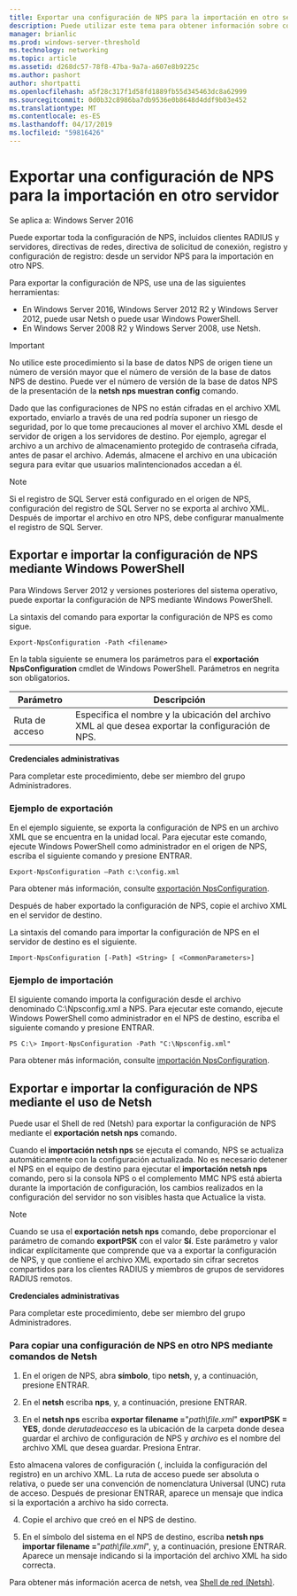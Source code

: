 ```yaml
---
title: Exportar una configuración de NPS para la importación en otro servidor
description: Puede utilizar este tema para obtener información sobre cómo exportar una configuración de servidor de directivas de red en Windows Server 2016.
manager: brianlic
ms.prod: windows-server-threshold
ms.technology: networking
ms.topic: article
ms.assetid: d268dc57-78f8-47ba-9a7a-a607e8b9225c
ms.author: pashort
author: shortpatti
ms.openlocfilehash: a5f28c317f1d58fd1889fb55d345463dc8a62999
ms.sourcegitcommit: 0d0b32c8986ba7db9536e0b8648d4ddf9b03e452
ms.translationtype: MT
ms.contentlocale: es-ES
ms.lasthandoff: 04/17/2019
ms.locfileid: "59816426"
---
```

# <a name="export-an-nps-configuration-for-import-on-another-server"></a>Exportar una configuración de NPS para la importación en otro servidor

Se aplica a: Windows Server 2016

Puede exportar toda la configuración de NPS, incluidos clientes RADIUS y servidores, directivas de redes, directiva de solicitud de conexión, registro y configuración de registro: desde un servidor NPS para la importación en otro NPS. 

Para exportar la configuración de NPS, use una de las siguientes herramientas:

- En Windows Server 2016, Windows Server 2012 R2 y Windows Server 2012, puede usar Netsh o puede usar Windows PowerShell.
- En Windows Server 2008 R2 y Windows Server 2008, use Netsh.

>[!IMPORTANT]
>No utilice este procedimiento si la base de datos NPS de origen tiene un número de versión mayor que el número de versión de la base de datos NPS de destino. Puede ver el número de versión de la base de datos NPS de la presentación de la **netsh nps muestran config** comando.

Dado que las configuraciones de NPS no están cifradas en el archivo XML exportado, enviarlo a través de una red podría suponer un riesgo de seguridad, por lo que tome precauciones al mover el archivo XML desde el servidor de origen a los servidores de destino. Por ejemplo, agregar el archivo a un archivo de almacenamiento protegido de contraseña cifrada, antes de pasar el archivo. Además, almacene el archivo en una ubicación segura para evitar que usuarios malintencionados accedan a él.

>[!NOTE]
>Si el registro de SQL Server está configurado en el origen de NPS, configuración del registro de SQL Server no se exporta al archivo XML. Después de importar el archivo en otro NPS, debe configurar manualmente el registro de SQL Server.

## <a name="export-and-import-the-nps-configuration-by-using-windows-powershell"></a>Exportar e importar la configuración de NPS mediante Windows PowerShell

Para Windows Server 2012 y versiones posteriores del sistema operativo, puede exportar la configuración de NPS mediante Windows PowerShell.

La sintaxis del comando para exportar la configuración de NPS es como sigue. 

    Export-NpsConfiguration -Path <filename>

En la tabla siguiente se enumera los parámetros para el **exportación NpsConfiguration** cmdlet de Windows PowerShell. Parámetros en negrita son obligatorios.

|Parámetro|Descripción|
|---------|-----------|
|Ruta de acceso|Especifica el nombre y la ubicación del archivo XML al que desea exportar la configuración de NPS.|

**Credenciales administrativas**

Para completar este procedimiento, debe ser miembro del grupo Administradores.

### <a name="export-example"></a>Ejemplo de exportación 

En el ejemplo siguiente, se exporta la configuración de NPS en un archivo XML que se encuentra en la unidad local. Para ejecutar este comando, ejecute Windows PowerShell como administrador en el origen de NPS, escriba el siguiente comando y presione ENTRAR.

`Export-NpsConfiguration –Path c:\config.xml` 

Para obtener más información, consulte [exportación NpsConfiguration](https://technet.microsoft.com/library/jj872749.aspx).

Después de haber exportado la configuración de NPS, copie el archivo XML en el servidor de destino.

La sintaxis del comando para importar la configuración de NPS en el servidor de destino es el siguiente.

    Import-NpsConfiguration [-Path] <String> [ <CommonParameters>]

### <a name="import-example"></a>Ejemplo de importación

El siguiente comando importa la configuración desde el archivo denominado C:\Npsconfig.xml a NPS. Para ejecutar este comando, ejecute Windows PowerShell como administrador en el NPS de destino, escriba el siguiente comando y presione ENTRAR.

    PS C:\> Import-NpsConfiguration -Path "C:\Npsconfig.xml"

Para obtener más información, consulte [importación NpsConfiguration](https://technet.microsoft.com/library/jj872750.aspx).

## <a name="export-and-import-the-nps-configuration-by-using-netsh"></a>Exportar e importar la configuración de NPS mediante el uso de Netsh

Puede usar el Shell de red \(Netsh\) para exportar la configuración de NPS mediante el **exportación netsh nps** comando.

Cuando el **importación netsh nps** se ejecuta el comando, NPS se actualiza automáticamente con la configuración actualizada. No es necesario detener el NPS en el equipo de destino para ejecutar el **importación netsh nps** comando, pero si la consola NPS o el complemento MMC NPS está abierta durante la importación de configuración, los cambios realizados en la configuración del servidor no son visibles hasta que Actualice la vista. 

>[!NOTE]
>Cuando se usa el **exportación netsh nps** comando, debe proporcionar el parámetro de comando **exportPSK** con el valor **Sí**. Este parámetro y valor indicar explícitamente que comprende que va a exportar la configuración de NPS, y que contiene el archivo XML exportado sin cifrar secretos compartidos para los clientes RADIUS y miembros de grupos de servidores RADIUS remotos.

**Credenciales administrativas**

Para completar este procedimiento, debe ser miembro del grupo Administradores.

### <a name="to-copy-an-nps-configuration-to-another-nps-using-netsh-commands"></a>Para copiar una configuración de NPS en otro NPS mediante comandos de Netsh

1. En el origen de NPS, abra **símbolo**, tipo **netsh**, y, a continuación, presione ENTRAR.

2. En el **netsh** escriba **nps**, y, a continuación, presione ENTRAR. 

3. En el **netsh nps** escriba **exportar filename =**"*path\file.xml*" **exportPSK = YES**, donde *derutadeacceso* es la ubicación de la carpeta donde desea guardar el archivo de configuración de NPS y *archivo* es el nombre del archivo XML que desea guardar. Presiona Entrar. 

Esto almacena valores de configuración \(, incluida la configuración del registro\) en un archivo XML. La ruta de acceso puede ser absoluta o relativa, o puede ser una convención de nomenclatura Universal \(UNC\) ruta de acceso. Después de presionar ENTRAR, aparece un mensaje que indica si la exportación a archivo ha sido correcta.

4. Copie el archivo que creó en el NPS de destino.

5. En el símbolo del sistema en el NPS de destino, escriba **netsh nps importar filename =**"*path\file.xml*", y, a continuación, presione ENTRAR. Aparece un mensaje indicando si la importación del archivo XML ha sido correcta.

Para obtener más información acerca de netsh, vea [Shell de red (Netsh)](../netsh/netsh.md).

